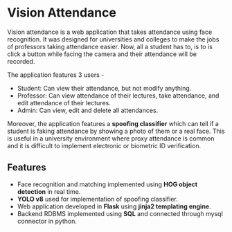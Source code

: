 # Vision Attendance
Vision attendance is a web application that takes attendance using face recognition. It was designed for universities and colleges to make the jobs of professors taking attendance easier. Now, all a student has to, is to is click a button while facing the camera and their attendance will be recorded.

The application features 3 users - 
- Student: Can view their attendance, but not modify anything.
- Professor: Can view attendance of their lectures, take attendance, and edit attendance of their lectures.
- Admin: Can view, edit and delete all attendances.

Moreover, the application features a **spoofing classifier** which can tell if a student is faking attendance by showing a photo of them or a real face. This is useful in a university environment where proxy attendance is common and it is difficult to implement electronic or biometric ID verification.

## Features
- Face recognition and matching implemented using **HOG object detection** in real time.
- **YOLO v8** used for implementation of spoofing classifier.
- Web application developed in **Flask** using **jinja2 templating engine**.
- Backend RDBMS implemented using **SQL**  and connected through mysql connector in python.


